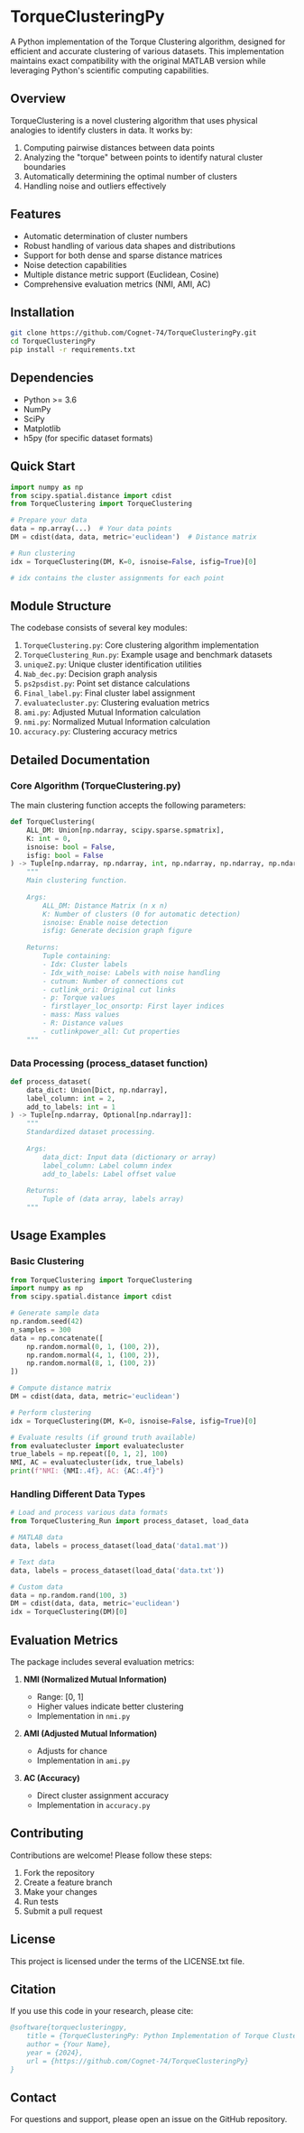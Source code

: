 # TorqueClusteringPy

A Python implementation of the Torque Clustering algorithm, designed for efficient and accurate clustering of various datasets. This implementation maintains exact compatibility with the original MATLAB version while leveraging Python's scientific computing capabilities.

## Overview

TorqueClustering is a novel clustering algorithm that uses physical analogies to identify clusters in data. It works by:
1. Computing pairwise distances between data points
2. Analyzing the "torque" between points to identify natural cluster boundaries
3. Automatically determining the optimal number of clusters
4. Handling noise and outliers effectively

## Features

- Automatic determination of cluster numbers
- Robust handling of various data shapes and distributions
- Support for both dense and sparse distance matrices
- Noise detection capabilities
- Multiple distance metric support (Euclidean, Cosine)
- Comprehensive evaluation metrics (NMI, AMI, AC)

## Installation

```bash
git clone https://github.com/Cognet-74/TorqueClusteringPy.git
cd TorqueClusteringPy
pip install -r requirements.txt
```

## Dependencies

- Python >= 3.6
- NumPy
- SciPy
- Matplotlib
- h5py (for specific dataset formats)

## Quick Start

```python
import numpy as np
from scipy.spatial.distance import cdist
from TorqueClustering import TorqueClustering

# Prepare your data
data = np.array(...)  # Your data points
DM = cdist(data, data, metric='euclidean')  # Distance matrix

# Run clustering
idx = TorqueClustering(DM, K=0, isnoise=False, isfig=True)[0]

# idx contains the cluster assignments for each point
```

## Module Structure

The codebase consists of several key modules:

1. `TorqueClustering.py`: Core clustering algorithm implementation
2. `TorqueClustering_Run.py`: Example usage and benchmark datasets
3. `uniqueZ.py`: Unique cluster identification utilities
4. `Nab_dec.py`: Decision graph analysis
5. `ps2psdist.py`: Point set distance calculations
6. `Final_label.py`: Final cluster label assignment
7. `evaluatecluster.py`: Clustering evaluation metrics
8. `ami.py`: Adjusted Mutual Information calculation
9. `nmi.py`: Normalized Mutual Information calculation
10. `accuracy.py`: Clustering accuracy metrics

## Detailed Documentation

### Core Algorithm (TorqueClustering.py)

The main clustering function accepts the following parameters:

```python
def TorqueClustering(
    ALL_DM: Union[np.ndarray, scipy.sparse.spmatrix],
    K: int = 0,
    isnoise: bool = False,
    isfig: bool = False
) -> Tuple[np.ndarray, np.ndarray, int, np.ndarray, np.ndarray, np.ndarray, np.ndarray, np.ndarray, np.ndarray]:
    """
    Main clustering function.
    
    Args:
        ALL_DM: Distance Matrix (n x n)
        K: Number of clusters (0 for automatic detection)
        isnoise: Enable noise detection
        isfig: Generate decision graph figure
    
    Returns:
        Tuple containing:
        - Idx: Cluster labels
        - Idx_with_noise: Labels with noise handling
        - cutnum: Number of connections cut
        - cutlink_ori: Original cut links
        - p: Torque values
        - firstlayer_loc_onsortp: First layer indices
        - mass: Mass values
        - R: Distance values
        - cutlinkpower_all: Cut properties
    """
```

### Data Processing (process_dataset function)

```python
def process_dataset(
    data_dict: Union[Dict, np.ndarray],
    label_column: int = 2,
    add_to_labels: int = 1
) -> Tuple[np.ndarray, Optional[np.ndarray]]:
    """
    Standardized dataset processing.
    
    Args:
        data_dict: Input data (dictionary or array)
        label_column: Label column index
        add_to_labels: Label offset value
    
    Returns:
        Tuple of (data array, labels array)
    """
```

## Usage Examples

### Basic Clustering

```python
from TorqueClustering import TorqueClustering
import numpy as np
from scipy.spatial.distance import cdist

# Generate sample data
np.random.seed(42)
n_samples = 300
data = np.concatenate([
    np.random.normal(0, 1, (100, 2)),
    np.random.normal(4, 1, (100, 2)),
    np.random.normal(8, 1, (100, 2))
])

# Compute distance matrix
DM = cdist(data, data, metric='euclidean')

# Perform clustering
idx = TorqueClustering(DM, K=0, isnoise=False, isfig=True)[0]

# Evaluate results (if ground truth available)
from evaluatecluster import evaluatecluster
true_labels = np.repeat([0, 1, 2], 100)
NMI, AC = evaluatecluster(idx, true_labels)
print(f"NMI: {NMI:.4f}, AC: {AC:.4f}")
```

### Handling Different Data Types

```python
# Load and process various data formats
from TorqueClustering_Run import process_dataset, load_data

# MATLAB data
data, labels = process_dataset(load_data('data1.mat'))

# Text data
data, labels = process_dataset(load_data('data.txt'))

# Custom data
data = np.random.rand(100, 3)
DM = cdist(data, data, metric='euclidean')
idx = TorqueClustering(DM)[0]
```

## Evaluation Metrics

The package includes several evaluation metrics:

1. **NMI (Normalized Mutual Information)**
   - Range: [0, 1]
   - Higher values indicate better clustering
   - Implementation in `nmi.py`

2. **AMI (Adjusted Mutual Information)**
   - Adjusts for chance
   - Implementation in `ami.py`

3. **AC (Accuracy)**
   - Direct cluster assignment accuracy
   - Implementation in `accuracy.py`

## Contributing

Contributions are welcome! Please follow these steps:

1. Fork the repository
2. Create a feature branch
3. Make your changes
4. Run tests
5. Submit a pull request

## License

This project is licensed under the terms of the LICENSE.txt file.

## Citation

If you use this code in your research, please cite:

```bibtex
@software{torqueclusteringpy,
    title = {TorqueClusteringPy: Python Implementation of Torque Clustering},
    author = {Your Name},
    year = {2024},
    url = {https://github.com/Cognet-74/TorqueClusteringPy}
}
```

## Contact

For questions and support, please open an issue on the GitHub repository.
